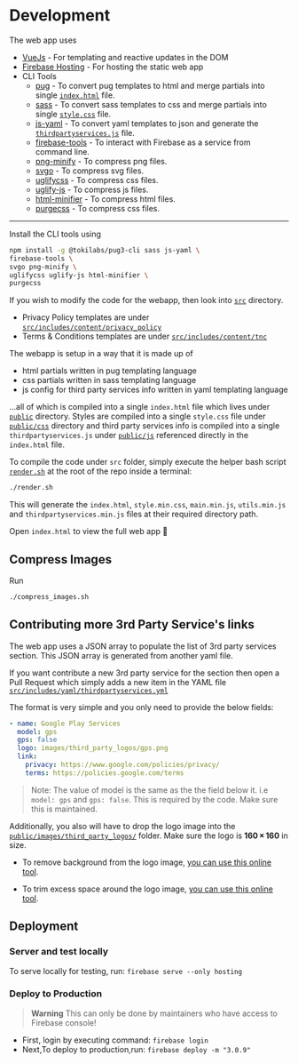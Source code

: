 # Development

The web app uses

- [VueJs](https://vuejs.org/) - For templating and reactive updates in the DOM
- [Firebase Hosting](https://firebase.google.com/docs/hosting/) - For hosting the static web app
- CLI Tools
  - [pug](https://github.com/tokilabs/pug3-cli) - To convert pug templates to html and merge partials into single [`index.html`](public/index.html) file.
  - [sass](https://sass-lang.com/documentation/cli) - To convert sass templates to css and merge partials into single [`style.css`](public/css/style.css) file.
  - [js-yaml](https://github.com/nodeca/js-yaml#cli-executable) - To convert yaml templates to json and generate the [`thirdpartyservices.js`](public/js/thirdpartyservices.js) file.
  - [firebase-tools](https://github.com/firebase/firebase-tools) - To interact with Firebase as a service from command line.
  - [png-minify](https://www.npmjs.com/package/png-minify) - To compress png files.
  - [svgo](https://www.npmjs.com/package/svgo) - To compress svg files.
  - [uglifycss](https://www.npmjs.com/package/uglifycss) - To compress css files.
  - [uglify-js](https://www.npmjs.com/package/uglify-js) - To compress js files.
  - [html-minifier](https://www.npmjs.com/package/html-minifier) - To compress html files.
  - [purgecss](https://purgecss.com/CLI.html) - To compress css files.
  
---

Install the CLI tools using

```sh
npm install -g @tokilabs/pug3-cli sass js-yaml \
firebase-tools \
svgo png-minify \
uglifycss uglify-js html-minifier \
purgecss
```

If you wish to modify the code for the webapp, then look into [`src`](src) directory.

- Privacy Policy templates are under [`src/includes/content/privacy_policy`](src/includes/content/privacy_policy)
- Terms & Conditions templates are under [`src/includes/content/tnc`](src/includes/content/tnc)

The webapp is setup in a way that it is made up of

- html partials written in pug templating language
- css partials written in sass templating language
- js config for third party services info written in yaml templating language

...all of which is compiled into a single `index.html` file which lives under [`public`](public) directory. Styles are compiled into a single `style.css` file under [`public/css`](public/css) directory and third party services info is compiled into a single `thirdpartyservices.js` under [`public/js`](public/js) referenced directly in the `index.html` file.

To compile the code under `src` folder, simply execute the helper bash script [`render.sh`](render.sh) at the root of the repo inside a terminal:

```sh
./render.sh
```

This will generate the `index.html`, `style.min.css`, `main.min.js`, `utils.min.js` and `thirdpartyservices.min.js` files at their required directory path.

Open `index.html` to view the full web app 🎉

## Compress Images

Run

```sh
./compress_images.sh
```

## Contributing more 3rd Party Service's links

The web app uses a JSON array to populate the list of 3rd party services section. This JSON array is generated from another yaml file.

If you want contribute a new 3rd party service for the section then open a Pull Request which simply adds a new item in the YAML file [`src/includes/yaml/thirdpartyservices.yml`](src/includes/yaml/thirdpartyservices.yml)

The format is very simple and you only need to provide the below fields:

```yml
- name: Google Play Services
  model: gps
  gps: false
  logo: images/third_party_logos/gps.png
  link:
    privacy: https://www.google.com/policies/privacy/
    terms: https://policies.google.com/terms
```

> Note: The value of model is the same as the the field below it. i.e `model: gps` and `gps: false`. This is required by the code. Make sure this is maintained.

Additionally, you also will have to drop the logo image into the [`public/images/third_party_logos/`](public/images/third_party_logos/) folder. Make sure the logo is **160 × 160** in size.

- To remove background from the logo image, [you can use this online tool](https://www.remove.bg/).

- To trim excess space around the logo image, [you can use this online tool](https://www.imagetools.org/trim).

## Deployment

### Server and test locally

To serve locally for testing, run: `firebase serve --only hosting`

### Deploy to Production

> **Warning**
> This can only be done by maintainers who have access to Firebase console!

- First, login by executing command: `firebase login`
- Next,To deploy to production,run: `firebase deploy -m "3.0.9"`
